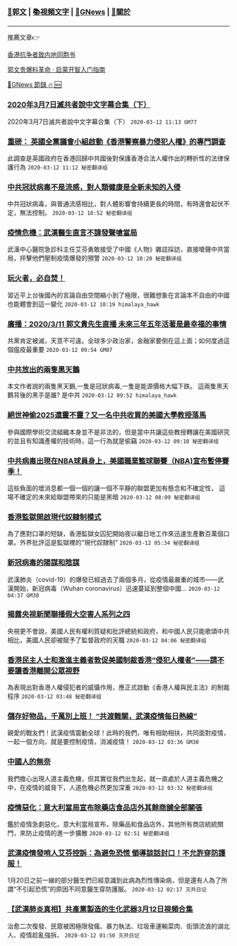 ###  [:eagle:郭文](https://github.com/ourhimalayas/txt) | [:books:視頻文字](https://github.com/ourhimalayas/txt/blob/master/content/README.md) | [:newspaper:GNews](https://github.com/ourhimalayas/txt/blob/master/content/gnews/README.md) | [:pray:關於](https://github.com/ourhimalayas/home/tree/master/about)
---

推薦文章:point_right:

[香港抗争者致内地同胞书](https://github.com/ourhimalayas/news/blob/master/2019/08/a_letter_from_the_hong_kong_people.md)

[郭文贵爆料革命 · 启蒙开智入门指南](https://github.com/ourhimalayas/txt/issues/1)

[:newspaper:GNews 節錄 :fire: :new:](https://github.com/ourhimalayas/txt/blob/master/content/gnews/README.md) 



### [2020年3月7日滅共者說中文字幕合集（下）](/content/gnews/1/README.md)

2020年3月7日滅共者說中文字幕合集（下）  `2020-03-12 11:13 GM77`

### [重磅： 英國全黨議會小組啟動《香港警察暴力侵犯人權》的專門調查](/content/gnews/2/README.md)

此調查是英國政府在香港回歸中共國後對保護香港合法人權作出的轉折性的法律保護行為  `2020-03-12 11:12 秘密翻译组`

### [中共冠狀病毒不是流感，對人類健康是全新未知的入侵](/content/gnews/3/README.md)

中共冠狀病毒，與普通流感相比，對人體影響會持續更長的時間，有時還會起伏不定，無法控制。  `2020-03-12 10:52 秘密翻译组`

### [疫情危機：武漢醫生直言不諱發聲嗆當局](/content/gnews/4/README.md)

武漢中心醫院急診科主任艾芬勇敢接受了中國《人物》雜誌採訪，直接嗆聲中共當局，抨擊他們壓制疫情爆發的預警  `2020-03-12 10:20 秘密翻译组`

### [玩火者，必自焚！](/content/gnews/5/README.md)

習近平上台後國內的言論自由空間縮小到了極限，很難想象在言論本不自由的中國也能體會到這一變化  `2020-03-12 10:19 himalaya_hawk`

### [廣播：2020/3/11 郭文貴先生直播 未來三年五年活著是最幸福的事情](/content/gnews/6/README.md)

共黨肯定被滅，天意不可違。全球多少政治家，金融家要倒在這上面；如何度過這個瘟疫最重要  `2020-03-12 09:54 GM07`

### [中共放出的兩隻黑天鵝](/content/gnews/7/README.md)

本文作者說的兩隻黑天鵝,一隻是冠狀病毒,一隻是能源價格大幅下跌。 這兩隻黑天鵝背後的黑手是誰? 是中共  `2020-03-12 09:52 himalaya_hawk`

### [絕世神偷2025還靈不靈？又一名中共收買的美國大學教授落馬](/content/gnews/8/README.md)

參與國際學術交流組織本身並不是非法的，但是當中共讓這些教授轉讓在美國研究的並且有知識產權的技術時，這一行為就是偷竊  `2020-03-12 09:10 秘密翻译组`

### [中共病毒出現在NBA球員身上，美國職業籃球聯賽（NBA)宣布暫停賽季！](/content/gnews/9/README.md)

這些負面的壞消息都一個一個的讓一個不平靜的聯盟更加有懸念和不確定性， 這場不確定的未來給聯盟帶來的只能是黑暗  `2020-03-12 08:09 秘密翻译组`

### [香港監獄開啟現代奴隸制模式](/content/gnews/10/README.md)

為了應對口罩的短缺，香港監獄女囚犯開始夜以繼日地工作來迅速生產數百萬個口罩。外界批評這是監獄裡的“現代奴隸制”  `2020-03-12 05:34 秘密翻译组`

### [新冠病毒的陽謀和陰謀](/content/gnews/11/README.md)

武漢肺炎（covid-19）的爆發已經過去了兩個多月，從疫情最嚴重的城市——武漢開始，新冠病毒（Wuhan coronavirus）迅速蔓延到整個中國...  `2020-03-12 04:37 GM30`

### [揭露央視新聞聯播假大空害人系列之四](/content/gnews/12/README.md)

央視更不會說，美國人民有權利質疑和批評總統和政府，和中國人民只能歌頌中共相比，美國人民卻被賦予了監督政府的天職  `2020-03-12 04:06 秘密翻译组`

### [香港民主人士和激進主義者敦促美國制裁香港“侵犯人權者”——請不要讓香港離開公眾視野](/content/gnews/13/README.md)

為表現出對香港人權侵犯者的威懾作用，應正式啟動《香港人權與民主法》的制裁程序  `2020-03-12 03:48 秘密翻译组`

### [儲存好物品，千萬別上班！ “共渡難關，武漢疫情每日熱線”](/content/gnews/14/README.md)

親愛的戰友們！武漢疫情震動全球！此時的我們，唯有相助相扶，共同面對疫情，一起一個方向，就是要控制疫情，消滅疫情！  `2020-03-12 03:36 GM30`

### [中國人的無奈](/content/gnews/15/README.md)

我們擔心出現人道主義危機，但其實從我們出生起，就一直處於人道主義危機之中，在疫情的威脅下，人道危機必然更加深重  `2020-03-12 03:32 秘密翻译组`

### [疫情惡化：意大利當局宣布除藥店食品店外其餘商舖全部關張](/content/gnews/16/README.md)

鑑於疫情急劇惡化，意大利當局宣布，除藥品和食品店外，其他所有商店統統關門，來防止疫情的進一步擴散  `2020-03-12 02:51 秘密翻译组`

### [武漢疫情發哨人艾芬控訴：為避免恐慌 領導談話封口！不允許穿防護服！](/content/gnews/17/README.md)

1月20日之前一線的部分醫生們已經意識到此病為烈性傳染病，但是還有人為了所謂“不引起恐慌”的原因不同意醫生穿防護服。  `2020-03-12 02:17 灭共日记`

### [【武漢肺炎真相】共產黨製造的生化武器3月12日視頻合集](/content/gnews/18/README.md)

治愈二次復發、民眾被困極限發瘋、暴力執法、垃圾車運輸菜肉、街頭流浪的湖北人、疫情趁亂強拆、  `2020-03-12 01:50 灭共日记`

